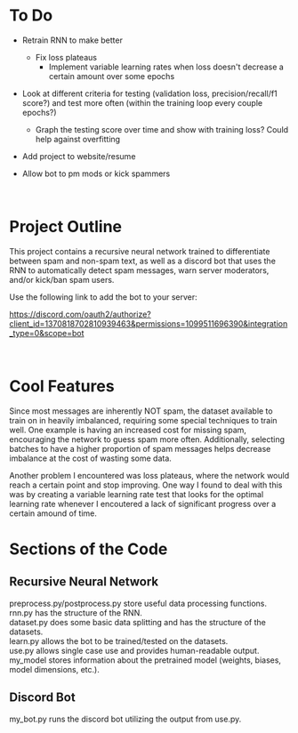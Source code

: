 # To Do
- Retrain RNN to make better
    - Fix loss plateaus
        - Implement variable learning rates when loss doesn't decrease a certain amount over some epochs

- Look at different criteria for testing (validation loss, precision/recall/f1 score?) and test more often (within the training loop every couple epochs?)  
    - Graph the testing score over time and show with training loss? Could help against overfitting

- Add project to website/resume  
- Allow bot to pm mods or kick spammers  

<br>

# Project Outline
This project contains a recursive neural network trained to differentiate between spam and non-spam text,
as well as a discord bot that uses the RNN to automatically detect spam messages, warn server moderators,
and/or kick/ban spam users.

Use the following link to add the bot to your server:

https://discord.com/oauth2/authorize?client_id=1370818702810939463&permissions=1099511696390&integration_type=0&scope=bot

<br>

# Cool Features
Since most messages are inherently NOT spam, the dataset available to train on in heavily imbalanced, requiring some 
special techniques to train well. One example is having an increased cost for missing spam, encouraging the network to guess spam more often. Additionally, selecting batches to have a higher proportion of spam messages helps decrease imbalance at the cost of wasting 
some data.

Another problem I encountered was loss plateaus, where the network would reach a certain point and stop improving. One way I found to 
deal with this was by creating a variable learning rate test that looks for the optimal learning rate whenever I encoutered a lack of significant progress over a certain amound of time.

# Sections of the Code
## Recursive Neural Network
preprocess.py/postprocess.py store useful data processing functions.  
rnn.py has the structure of the RNN.  
dataset.py does some basic data splitting and has the structure of the datasets.  
learn.py allows the bot to be trained/tested on the datasets.  
use.py allows single case use and provides human-readable output.  
my_model stores information about the pretrained model (weights, biases, model dimensions, etc.).  
## Discord Bot
my_bot.py runs the discord bot utilizing the output from use.py.  